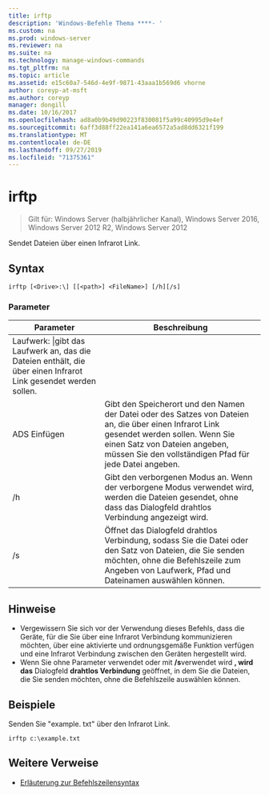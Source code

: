 ```yaml
---
title: irftp
description: 'Windows-Befehle Thema ****- '
ms.custom: na
ms.prod: windows-server
ms.reviewer: na
ms.suite: na
ms.technology: manage-windows-commands
ms.tgt_pltfrm: na
ms.topic: article
ms.assetid: e15c60a7-546d-4e9f-9871-43aaa1b569d6 vhorne
author: coreyp-at-msft
ms.author: coreyp
manager: dongill
ms.date: 10/16/2017
ms.openlocfilehash: ad8a0b9b49d90223f830081f5a99c40995d9e4ef
ms.sourcegitcommit: 6aff3d88ff22ea141a6ea6572a5ad8dd6321f199
ms.translationtype: MT
ms.contentlocale: de-DE
ms.lasthandoff: 09/27/2019
ms.locfileid: "71375361"
---
```

# <a name="irftp"></a>irftp

>Gilt für: Windows Server (halbjährlicher Kanal), Windows Server 2016, Windows Server 2012 R2, Windows Server 2012

Sendet Dateien über einen Infrarot Link.    
## <a name="syntax"></a>Syntax  
```  
irftp [<Drive>:\] [[<path>] <FileName>] [/h][/s]  
```  

### <a name="parameters"></a>Parameter  
|Parameter|Beschreibung|  
|-------|--------|  
|Laufwerk: \|gibt das Laufwerk an, das die Dateien enthält, die über einen Infrarot Link gesendet werden sollen.|  
|ADS Einfügen|Gibt den Speicherort und den Namen der Datei oder des Satzes von Dateien an, die über einen Infrarot Link gesendet werden sollen. Wenn Sie einen Satz von Dateien angeben, müssen Sie den vollständigen Pfad für jede Datei angeben.|  
|/h|Gibt den verborgenen Modus an. Wenn der verborgene Modus verwendet wird, werden die Dateien gesendet, ohne dass das Dialogfeld drahtlos Verbindung angezeigt wird.|  
|/s|Öffnet das Dialogfeld drahtlos Verbindung, sodass Sie die Datei oder den Satz von Dateien, die Sie senden möchten, ohne die Befehlszeile zum Angeben von Laufwerk, Pfad und Dateinamen auswählen können.|  

## <a name="remarks"></a>Hinweise  
-   Vergewissern Sie sich vor der Verwendung dieses Befehls, dass die Geräte, für die Sie über eine Infrarot Verbindung kommunizieren möchten, über eine aktivierte und ordnungsgemäße Funktion verfügen und eine Infrarot Verbindung zwischen den Geräten hergestellt wird.  
-   Wenn Sie ohne Parameter verwendet oder mit **/s**verwendet wird **, wird das** Dialogfeld **drahtlos Verbindung** geöffnet, in dem Sie die Dateien, die Sie senden möchten, ohne die Befehlszeile auswählen können.  

## <a name="BKMK_Examples"></a>Beispiele  
Senden Sie "example. txt" über den Infrarot Link.  
```  
irftp c:\example.txt  
```  

## <a name="additional-references"></a>Weitere Verweise  
-   [Erläuterung zur Befehlszeilensyntax](command-line-syntax-key.md)  
